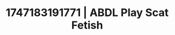 ---
categories:
- Elegant fetish
- Midnight surrender
- Animation
- Bare skin
- Dirty mind games
image: /assets/images/1747183191771.jpg
layout: post
seo:
  description: Featured content with premium Scat Fetish, ABDL Play. HD images available.
  keywords: Scat Fetish, ABDL Play
  og_image: /assets/images/1747183191771.jpg
  schema_type: VisualArtwork
tags:
- ABDL Play
- Scat Fetish
- '#1747183191771'
title: 1747183191771 | ABDL Play Scat Fetish
---
